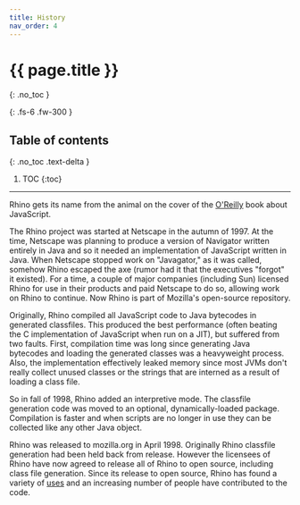```yaml
---
title: History
nav_order: 4
---
```

# {{ page.title }}
{: .no_toc }

{: .fs-6 .fw-300 }

## Table of contents
{: .no_toc .text-delta }

1. TOC
{:toc}

---
Rhino gets its name from the animal on the cover of the [O'Reilly](https://www.ora.com/) book about JavaScript.

The Rhino project was started at Netscape in the autumn of 1997. At the time, Netscape was planning to produce a version of Navigator written entirely in Java and so it needed an implementation of JavaScript written in Java. When Netscape stopped work on "Javagator," as it was called, somehow Rhino escaped the axe (rumor had it that the executives "forgot" it existed). For a time, a couple of major companies (including Sun) licensed Rhino for use in their products and paid Netscape to do so, allowing work on Rhino to continue. Now Rhino is part of Mozilla's open-source repository.

Originally, Rhino compiled all JavaScript code to Java bytecodes in generated classfiles. This produced the best performance (often beating the C implementation of JavaScript when run on a JIT), but suffered from two faults. First, compilation time was long since generating Java bytecodes and loading the generated classes was a heavyweight process. Also, the implementation effectively leaked memory since most JVMs don't really collect unused classes or the strings that are interned as a result of loading a class file.

So in fall of 1998, Rhino added an interpretive mode. The classfile generation code was moved to an optional, dynamically-loaded package. Compilation is faster and when scripts are no longer in use they can be collected like any other Java object.

Rhino was released to mozilla.org in April 1998. Originally Rhino classfile generation had been held back from release. However the licensees of Rhino have now agreed to release all of Rhino to open source, including class file generation. Since its release to open source, Rhino has found a variety of [uses](users.html) and an increasing number of people have contributed to the code.
